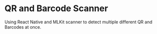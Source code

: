 # QR and Barcode Scanner
 Using React Native and MLKit scanner to detect multiple different QR and Barcodes at once.
